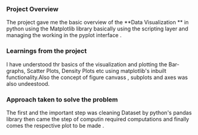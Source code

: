 ### Project Overview

 The project gave me the basic overview of the **Data Visualization ** in python using the Matplotlib library basically using the scripting layer and managing the working in the pyplot interface .


### Learnings from the project

 I have understood thr basics of the visualization and plotting the Bar-graphs, Scatter Plots, Density Plots etc using matplotlib's inbuilt functionality.Also the concept of figure canvass , subplots and axes was also undeestood. 


### Approach taken to solve the problem

 The first and the important step was cleaning Dataset by python's pandas library then came the step of computin required computations and finally comes the respective plot to be made .


